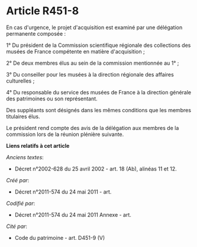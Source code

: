 # Article R451-8

En cas d'urgence, le projet d'acquisition est examiné par une délégation permanente composée :

1° Du président de la Commission scientifique régionale des collections des musées de France compétente en matière
d'acquisition ;

2° De deux membres élus au sein de la commission mentionnée au 1° ;

3° Du conseiller pour les musées à la direction régionale des affaires culturelles ;

4° Du responsable du service des musées de France à la direction générale des patrimoines ou son représentant.

Des suppléants sont désignés dans les mêmes conditions que les membres titulaires élus.

Le président rend compte des avis de la délégation aux membres de la commission lors de la réunion plénière suivante.

**Liens relatifs à cet article**

_Anciens textes_:

  - Décret n°2002-628 du 25 avril 2002 - art. 18 (Ab), alinéas 11 et 12.

_Créé par_:

  - Décret n°2011-574 du 24 mai 2011  - art.

_Codifié par_:

  - Décret n°2011-574 du 24 mai 2011 Annexe - art.

_Cité par_:

  - Code du patrimoine - art. D451-9 (V)

